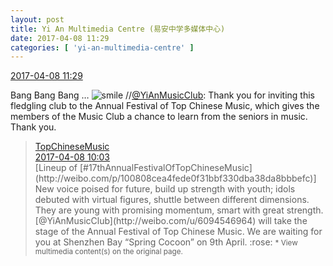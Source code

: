 ```yaml
---
layout: post
title: Yi An Multimedia Centre (易安中学多媒体中心)
date: 2017-04-08 11:29
categories: [ 'yi-an-multimedia-centre' ]
---
```


<div class="weibo-info">
  <a href="http://weibo.com/6196825252/EDx9Lhbi9">2017-04-08 11:29</a>
</div>

Bang Bang Bang … ![smile](http://img.t.sinajs.cn/t4/appstyle/expression/ext/normal/5c/huanglianwx_org.gif) //[@YiAnMusicClub](http://weibo.com/u/6094546964): Thank you for inviting this fledgling club to the Annual Festival of Top Chinese Music, which gives the members of the Music Club a chance to learn from the seniors in music. Thank you.

<!-- more -->

> <div class="weibo-post-name">
>   <a href="http://weibo.com/yinyuefengyunbang">TopChineseMusic</a>
> </div>
> <div class="weibo-info">
>   <a href="http://weibo.com/1642605821/EDwAECTLu">2017-04-08 10:03</a>
> </div>
> [Lineup of [#17thAnnualFestivalOfTopChineseMusic](http://weibo.com/p/100808cea4fede0f31bbf330dba38da8bbbefc)] New voice poised for future, build up strength with youth; idols debuted with virtual figures, shuttle between different dimensions. They are young with promising momentum, smart with great strength. [@YiAnMusicClub](http://weibo.com/u/6094546964) will take the stage of the Annual Festival of Top Chinese Music. We are waiting for you at Shenzhen Bay “Spring Cocoon” on 9th April. :rose:  
> <small>* View multimedia content(s) on the original page.</small>

